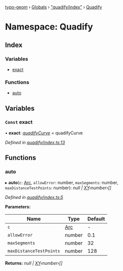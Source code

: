[typo-geom](../README.md) › [Globals](../globals.md) › ["quadify/index"](_quadify_index_.md) › [Quadify](_quadify_index_.quadify.md)

# Namespace: Quadify

## Index

### Variables

* [exact](_quadify_index_.quadify.md#const-exact)

### Functions

* [auto](_quadify_index_.quadify.md#auto)

## Variables

### `Const` exact

• **exact**: *[quadifyCurve](_quadify_functional_.md#quadifycurve)* = quadifyCurve

*Defined in [quadify/index.ts:13](https://github.com/be5invis/typo-geom/blob/9ebaae4/src/quadify/index.ts#L13)*

## Functions

###  auto

▸ **auto**(`c`: [Arc](_derivable_interface_.md#arc), `allowError`: number, `maxSegments`: number, `maxDistanceTestPoints`: number): *null | [XY](../interfaces/_point_interface_.xy.md)‹number›[]*

*Defined in [quadify/index.ts:5](https://github.com/be5invis/typo-geom/blob/9ebaae4/src/quadify/index.ts#L5)*

**Parameters:**

Name | Type | Default |
------ | ------ | ------ |
`c` | [Arc](_derivable_interface_.md#arc) | - |
`allowError` | number | 0.1 |
`maxSegments` | number | 32 |
`maxDistanceTestPoints` | number | 128 |

**Returns:** *null | [XY](../interfaces/_point_interface_.xy.md)‹number›[]*
